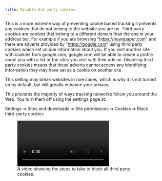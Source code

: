 ```yaml
---
title: Disable 3rd party cookies
---
```


This is a more extreme way of preventing cookie based tracking it prevents any cookies that do not belong to the website you are on. Third party cookies are cookies that belong to a different domain than the one in your address bar. For example if you are browsing "https://newspaper.com" and there are adverts provided by "https://goggle.com" using third party cookies which set unique information about you. If you visit another site with cookies from google.com, google.com will be able to create a profile about you with a list of the sites you visit with their ads on. Disabling third party cookies means that these adverts cannot access any identifying information they may have set as a cookie on another site.

This setting may break websites in rare cases, which is why it is not turned on by default, but will greatly enhance your privacy.

This prevents the majority of ways tracking networks follow you around the Web. You turn them off using the  settings page at: 

Settings ➔ Sites and downloads ➔ Site permissions ➔ Cookies ➔ Block third-party cookies

<figure>
<video controls src="{{ "/assets/en/cookies.mp4" | relative_url }}"></video>
<figcaption>A video showing the steps to take to block all third party cookies.</figcaption>
</figure>